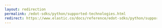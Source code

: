 ```yaml
---
layout: redirection
permalink: /edot-sdks/python/supported-technologies.html
redirect: https://www.elastic.co/docs/reference/edot-sdks/python/supported-technologies
---
```

